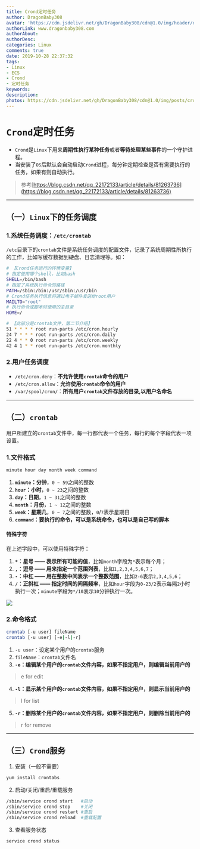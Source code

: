 ```yaml
---
title: Crond定时任务
author: DragonBaby308
avatar: 'https://cdn.jsdelivr.net/gh/DragonBaby308/cdn@1.0/img/header/db3Avatar.jpeg'
authorLink: www.dragonbaby308.com
authorAbout:
authorDesc:
categories: Linux
comments: true
date: 2019-10-28 22:37:32
tags:
- Linux
- ECS
- Crond
- 定时任务
keywords:
description:
photos: https://cdn.jsdelivr.net/gh/DragonBaby308/cdn@1.0/img/posts/crond.jpg
---
```


#  `Crond`定时任务

* `Crond`是`Linux`下用来**周期性执行某种任务**或者**等待处理某些事件**的一个守护进程。
* 当安装了`OS`后默认会自动启动`Crond`进程，每分钟定期检查是否有需要执行的任务，如果有则自动执行。

> 参考[https://blog.csdn.net/qq_22172133/article/details/81263736](https://blog.csdn.net/qq_22172133/article/details/81263736)

---

##  （一）`Linux`下的任务调度

###  1.系统任务调度：`/etc/crontab`

`/etc`目录下的`crontab`文件是系统任务调度的配置文件，记录了系统周期性所执行的工作，比如写缓存数据到硬盘、日志清理等。如：

```bash
# 【Crond任务运行的环境变量】
# 指定使用哪个shell，比如bash
SHELL=/bin/bash
# 指定了系统执行命令的路径
PATH=/sbin:/bin:/usr/sbin:/usr/bin
# Crond任务执行信息将通过电子邮件发送给root用户
MAILTO="root"
# 执行命令或脚本时使用的主目录
HOME=/

# 【此部分是crontab文件，第二节介绍】
51 * * * * root run-parts /etc/cron.hourly
24 7 * * * root run-parts /etc/cron.daily
22 4 * * 0 root run-parts /etc/cron.weekly
42 4 1 * * root run-parts /etc/cron.monthly
```

###  2.用户任务调度

* `/etc/cron.deny`：**不允许使用`crontab`命令的用户**
* `/etc/cron.allow`：**允许使用`crontab`命令的用户**
* `/var/spool/cron/`：**所有用户`crontab`文件存放的目录,以用户名命名**

---

##  （二）`crontab`

用户所建立的`crontab`文件中，每一行都代表一个任务，每行的每个字段代表一项设置。

###  1.文件格式

```bash
minute hour day month week command
```

1. **`minute`：分钟**，`0 ~ 59`之间的整数
2. **`hour`：小时**，`0 ~ 23`之间的整数
3. **`day`：日期**，`1 ~ 31`之间的整数
4. **`month`：月份**，`1 ~ 12`之间的整数
5. **`week`：星期几**，`0 ~ 7`之间的整数，`0`/`7`表示星期日
6. **`command`：要执行的命令，可以是系统命令，也可以是自己写的脚本**

####  特殊字符

在上述字段中，可以使用特殊字符：
1. **`*`：星号 —— 表示所有可能的值**，比如`month`字段为`*`表示每个月；
2. **`,`：逗号 —— 用来指定一个范围列表**，比如`1,2,3,4,5,6,7`；
3. **`-`：中杠 —— 用在整数中间表示一个整数范围**，比如`2-6`表示`2,3,4,5,6`；
4. **`/`：正斜杠 —— 指定时间的间隔频率**，比如`hour`字段为`0-23/2`表示每隔`2`小时执行一次；`minute`字段为`*/10`表示`10`分钟执行一次。

![](https://dragonbaby308.oss-cn-hangzhou.aliyuncs.com/Linux/crond/crontab_01.jpg)

###  2.命令格式

```bash
crontab [-u user] fileName
crontab [-u user] [-e|-l|-r]
```

1. `-u user`：设定某个用户的`crontab`服务
2. `fileName`：`crontab`文件名
3. **`-e`：编辑某个用户的`crontab`文件内容，如果不指定用户，则编辑当前用户的**
> e for edit

4. **`-l`：显示某个用户的`crontab`文件内容，如果不指定用户，则显示当前用户的**
> l for list

5. **`-r`：删除某个用户的`crontab`文件内容，如果不指定用户，则删除当前用户的**
> r for remove

---

##  （三）`Crond`服务

1. 安装（一般不需要）

```bash
yum install crontabs
```

2. 启动/关闭/重启/重载服务

```bash
/sbin/service crond start   #启动
/sbin/service crond stop    #关闭
/sbin/service crond restart #重启
/sbin/service crond reload  #重载配置
```

3. 查看服务状态

```bash
service crond status
```

